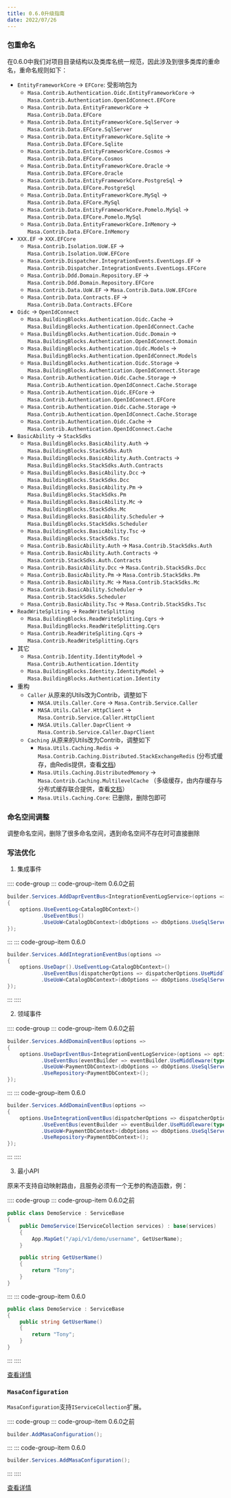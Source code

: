```yaml
---
title: 0.6.0升级指南
date: 2022/07/26
---
```


### 包重命名

在0.6.0中我们对项目目录结构以及类库名统一规范，因此涉及到很多类库的重命名，重命名规则如下：

* `EntityFrameworkCore` -> `EFCore`: 受影响包为
  * `Masa.Contrib.Authentication.Oidc.EntityFrameworkCore` → `Masa.Contrib.Authentication.OpenIdConnect.EFCore`
  * `Masa.Contrib.Data.EntityFrameworkCore` → `Masa.Contrib.Data.EFCore`
  * `Masa.Contrib.Data.EntityFrameworkCore.SqlServer` → `Masa.Contrib.Data.EFCore.SqlServer`
  * `Masa.Contrib.Data.EntityFrameworkCore.Sqlite` → `Masa.Contrib.Data.EFCore.Sqlite`
  * `Masa.Contrib.Data.EntityFrameworkCore.Cosmos` → `Masa.Contrib.Data.EFCore.Cosmos`
  * `Masa.Contrib.Data.EntityFrameworkCore.Oracle` → `Masa.Contrib.Data.EFCore.Oracle`
  * `Masa.Contrib.Data.EntityFrameworkCore.PostgreSql` → `Masa.Contrib.Data.EFCore.PostgreSql`
  * `Masa.Contrib.Data.EntityFrameworkCore.MySql` → `Masa.Contrib.Data.EFCore.MySql`
  * `Masa.Contrib.Data.EntityFrameworkCore.Pomelo.MySql` → `Masa.Contrib.Data.EFCore.Pomelo.MySql`
  * `Masa.Contrib.Data.EntityFrameworkCore.InMemory` → `Masa.Contrib.Data.EFCore.InMemory`
* `XXX.EF` -> `XXX.EFCore`
  * `Masa.Contrib.Isolation.UoW.EF` → `Masa.Contrib.Isolation.UoW.EFCore`
  * `Masa.Contrib.Dispatcher.IntegrationEvents.EventLogs.EF` → `Masa.Contrib.Dispatcher.IntegrationEvents.EventLogs.EFCore`
  * `Masa.Contrib.Ddd.Domain.Repository.EF` → `Masa.Contrib.Ddd.Domain.Repository.EFCore`
  * `Masa.Contrib.Data.UoW.EF` → `Masa.Contrib.Data.UoW.EFCore`
  * `Masa.Contrib.Data.Contracts.EF` → `Masa.Contrib.Data.Contracts.EFCore`
* `Oidc` -> `OpenIdConnect`
  * `Masa.BuildingBlocks.Authentication.Oidc.Cache` → `Masa.BuildingBlocks.Authentication.OpenIdConnect.Cache`
  * `Masa.BuildingBlocks.Authentication.Oidc.Domain` → `Masa.BuildingBlocks.Authentication.OpenIdConnect.Domain`
  * `Masa.BuildingBlocks.Authentication.Oidc.Models` → `Masa.BuildingBlocks.Authentication.OpenIdConnect.Models`
  * `Masa.BuildingBlocks.Authentication.Oidc.Storage` → `Masa.BuildingBlocks.Authentication.OpenIdConnect.Storage`
  * `Masa.Contrib.Authentication.Oidc.Cache.Storage` → `Masa.Contrib.Authentication.OpenIdConnect.Cache.Storage`
  * `Masa.Contrib.Authentication.Oidc.EFCore` → `Masa.Contrib.Authentication.OpenIdConnect.EFCore`
  * `Masa.Contrib.Authentication.Oidc.Cache.Storage` → `Masa.Contrib.Authentication.OpenIdConnect.Cache.Storage`
  * `Masa.Contrib.Authentication.Oidc.Cache` → `Masa.Contrib.Authentication.OpenIdConnect.Cache`
* `BasicAbility` -> `StackSdks`
  * `Masa.BuildingBlocks.BasicAbility.Auth` → `Masa.BuildingBlocks.StackSdks.Auth`
  * `Masa.BuildingBlocks.BasicAbility.Auth.Contracts` → `Masa.BuildingBlocks.StackSdks.Auth.Contracts`
  * `Masa.BuildingBlocks.BasicAbility.Dcc` → `Masa.BuildingBlocks.StackSdks.Dcc`
  * `Masa.BuildingBlocks.BasicAbility.Pm` → `Masa.BuildingBlocks.StackSdks.Pm`
  * `Masa.BuildingBlocks.BasicAbility.Mc` → `Masa.BuildingBlocks.StackSdks.Mc`
  * `Masa.BuildingBlocks.BasicAbility.Scheduler` → `Masa.BuildingBlocks.StackSdks.Scheduler`
  * `Masa.BuildingBlocks.BasicAbility.Tsc` → `Masa.BuildingBlocks.StackSdks.Tsc`
  * `Masa.Contrib.BasicAbility.Auth` → `Masa.Contrib.StackSdks.Auth`
  * `Masa.Contrib.BasicAbility.Auth.Contracts` → `Masa.Contrib.StackSdks.Auth.Contracts`
  * `Masa.Contrib.BasicAbility.Dcc` → `Masa.Contrib.StackSdks.Dcc`
  * `Masa.Contrib.BasicAbility.Pm` → `Masa.Contrib.StackSdks.Pm`
  * `Masa.Contrib.BasicAbility.Mc` → `Masa.Contrib.StackSdks.Mc`
  * `Masa.Contrib.BasicAbility.Scheduler` → `Masa.Contrib.StackSdks.Scheduler`
  * `Masa.Contrib.BasicAbility.Tsc` → `Masa.Contrib.StackSdks.Tsc`
* `ReadWriteSpliting` -> `ReadWriteSplitting`
  * `Masa.BuildingBlocks.ReadWriteSpliting.Cqrs` -> `Masa.BuildingBlocks.ReadWriteSplitting.Cqrs`
  * `Masa.Contrib.ReadWriteSpliting.Cqrs` -> `Masa.Contrib.ReadWriteSplitting.Cqrs`
* 其它
  * `Masa.Contrib.Identity.IdentityModel` → `Masa.Contrib.Authentication.Identity`
  * `Masa.BuildingBlocks.Identity.IdentityModel` → `Masa.BuildingBlocks.Authentication.Identity`
* 重构
  * `Caller` 从原来的Utils改为Contrib，调整如下
    * `MASA.Utils.Caller.Core` -> `Masa.Contrib.Service.Caller`
    * `MASA.Utils.Caller.HttpClient` -> `Masa.Contrib.Service.Caller.HttpClient`
    * `MASA.Utils.Caller.DaprClient` -> `Masa.Contrib.Service.Caller.DaprClient`
  * `Caching` 从原来的Utils改为Contrib，调整如下
    * `Masa.Utils.Caching.Redis` -> `Masa.Contrib.Caching.Distributed.StackExchangeRedis` (分布式缓存，由Redis提供，查看[文档](https://github.com/masastack/MASA.Framework/blob/main/src/Contrib/Caching/Distributed/Masa.Contrib.Caching.Distributed.StackExchangeRedis/README.zh-CN.md))
    * `Masa.Utils.Caching.DistributedMemory` -> `Masa.Contrib.Caching.MultilevelCache` （多级缓存，由内存缓存与分布式缓存联合提供，查看[文档](https://github.com/masastack/MASA.Framework/blob/main/src/Contrib/Caching/Masa.Contrib.Caching.MultilevelCache/README.zh-CN.md)）
    * `Masa.Utils.Caching.Core`: 已删除，删除包即可

### 命名空间调整

调整命名空间，删除了很多命名空间，遇到命名空间不存在时可直接删除

### 写法优化

1. 集成事件

:::: code-group
::: code-group-item 0.6.0之前
``` C#
builder.Services.AddDaprEventBus<IntegrationEventLogService>(options =>
{
    options.UseEventLog<CatalogDbContext>()
           .UseEventBus()
           .UseUoW<CatalogDbContext>(dbOptions => dbOptions.UseSqlServer());
});
```
:::
::: code-group-item 0.6.0
``` C#
builder.Services.AddIntegrationEventBus(options =>
{
    options.UseDapr().UseEventLog<CatalogDbContext>()
           .UseEventBus(dispatcherOptions => dispatcherOptions.UseMiddleware(typeof(ValidatorMiddleware<>)))
           .UseUoW<CatalogDbContext>(dbOptions => dbOptions.UseSqlServer());
});
```
:::
::::

2. 领域事件

:::: code-group
::: code-group-item 0.6.0之前
``` C#
builder.Services.AddDomainEventBus(options =>
{
    options.UseDaprEventBus<IntegrationEventLogService>(options => options.UseEventLog<PaymentDbContext>())
           .UseEventBus(eventBuilder => eventBuilder.UseMiddleware(typeof(ValidatorMiddleware<>)))
           .UseUoW<PaymentDbContext>(dbOptions => dbOptions.UseSqlServer())
           .UseRepository<PaymentDbContext>();
});
```
:::
::: code-group-item 0.6.0
``` C#
builder.Services.AddDomainEventBus(options =>
{
    options.UseIntegrationEventBus(dispatcherOptions => dispatcherOptions.UseDapr().UseEventLog<PaymentDbContext>())
           .UseEventBus(eventBuilder => eventBuilder.UseMiddleware(typeof(ValidatorMiddleware<>)))
           .UseUoW<PaymentDbContext>(dbOptions => dbOptions.UseSqlServer())
           .UseRepository<PaymentDbContext>();
});
```
:::
::::

3. 最小API

原来不支持自动映射路由，且服务必须有一个无参的构造函数，例：

:::: code-group
::: code-group-item 0.6.0之前
``` C#
public class DemoService : ServiceBase
{
    public DemoService(IServiceCollection services) : base(services)
    {
        App.MapGet("/api/v1/demo/username", GetUserName);
    }

    public string GetUserName()
    {
        return "Tony";
    }
}
```
:::
::: code-group-item 0.6.0
``` C#
public class DemoService : ServiceBase
{
    public string GetUserName()
    {
        return "Tony";
    }
}
```
:::
::::



[查看详情](/framework/contribs/service/minimal-apis.html)

### `MasaConfiguration`

`MasaConfiguration`支持`IServiceCollection`扩展。

:::: code-group
::: code-group-item 0.6.0之前
``` C#
builder.AddMasaConfiguration();
```
:::
::: code-group-item 0.6.0
``` C#
builder.Services.AddMasaConfiguration();
```
:::
::::

[查看详情](https://github.com/masastack/MASA.Framework/blob/main/src/Contrib/Configuration/Masa.Contrib.Configuration/README.zh-CN.md)